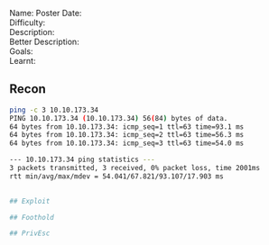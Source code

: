 
Name: Poster
Date:  
Difficulty:  
Description:  
Better Description:  
Goals:  
Learnt:

## Recon

```bash
ping -c 3 10.10.173.34
PING 10.10.173.34 (10.10.173.34) 56(84) bytes of data.
64 bytes from 10.10.173.34: icmp_seq=1 ttl=63 time=93.1 ms
64 bytes from 10.10.173.34: icmp_seq=2 ttl=63 time=56.3 ms
64 bytes from 10.10.173.34: icmp_seq=3 ttl=63 time=54.0 ms

--- 10.10.173.34 ping statistics ---
3 packets transmitted, 3 received, 0% packet loss, time 2001ms
rtt min/avg/max/mdev = 54.041/67.821/93.107/17.903 ms

	
## Exploit

## Foothold

## PrivEsc

      

